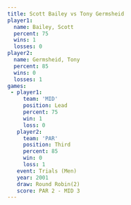 ```yaml
---
title: Scott Bailey vs Tony Germsheid
player1:               
  name: Bailey, Scott  
  percent: 75          
  wins: 1              
  losses: 0            
player2:               
  name: Germsheid, Tony
  percent: 85          
  wins: 0              
  losses: 1            
games:
 - player1:        
     team: 'MID'   
     position: Lead
     percent: 75   
     win: 1        
     loss: 0       
   player2:         
     team: 'PAR'    
     position: Third
     percent: 85    
     win: 0         
     loss: 1        
   event: Trials (Men) 
   year: 2001          
   draw: Round Robin(2)
   score: PAR 2 - MID 3
---
```

